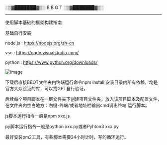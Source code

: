 #
░▒▓███████▓▒░ B B O T ░▒▓███████▓▒░


---
使用脚本基础的框架构建指南

基础自行安装

node.js : https://nodejs.org/zh-cn 

vsc : https://code.visualstudio.com/

python : https://www.python.org/downloads/



![image](https://github.com/user-attachments/assets/c7139af1-747c-4e4b-8514-904f19abbf09)


下载后直接BBOT文件夹内终端运行命令npm install 安装目录内所有依赖，均是官方大众验证的库，可以找GPT自行验证。

后续每个项目脚本在一层文件夹下创建项目文件夹，放入该项目脚本及配置文件，在文件夹内空白地方：右键-终端/或者地址栏输出cmd调出终端 运行脚本。

js脚本运行指令一般是npm xxx.js

py脚本运行指令一般是python xxx.py或者Pyhton3 xxx.py

最好安装pm2工具，有些脚本需要24小时计时，写的循环运行。
